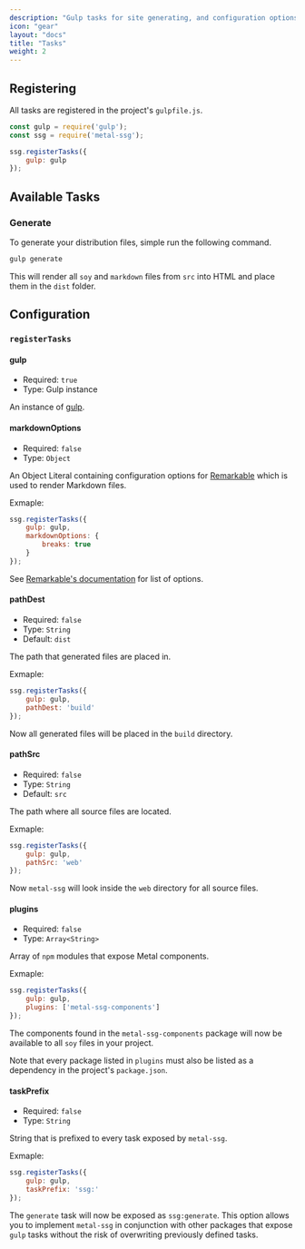 ```yaml
---
description: "Gulp tasks for site generating, and configuration options."
icon: "gear"
layout: "docs"
title: "Tasks"
weight: 2
---
```


<article id="registering">

## Registering

All tasks are registered in the project's `gulpfile.js`.

```js
const gulp = require('gulp');
const ssg = require('metal-ssg');

ssg.registerTasks({
	gulp: gulp
});
```

</article>

<article id="tasks">

## Available Tasks

### Generate

To generate your distribution files, simple run the following command.

```bash
gulp generate
```

This will render all `soy` and `markdown` files from `src` into HTML and place
them in the `dist` folder.

</article>

<article id="configuration">

## Configuration

### `registerTasks`

#### gulp

- Required: `true`
- Type: Gulp instance

An instance of [gulp](http://gulpjs.com/).

#### markdownOptions

- Required: `false`
- Type: `Object`

An Object Literal containing configuration options
for [Remarkable](https://github.com/jonschlinkert/remarkable) which is
used to render Markdown files.

Exmaple:

```js
ssg.registerTasks({
	gulp: gulp,
	markdownOptions: {
		breaks: true
	}
});
```

See [Remarkable's documentation](https://github.com/jonschlinkert/remarkable#options) for
list of options.

#### pathDest

- Required: `false`
- Type: `String`
- Default: `dist`

The path that generated files are placed in.

Exmaple:

```js
ssg.registerTasks({
	gulp: gulp,
	pathDest: 'build'
});
```

Now all generated files will be placed in the `build` directory.

#### pathSrc

- Required: `false`
- Type: `String`
- Default: `src`

The path where all source files are located.

Exmaple:

```js
ssg.registerTasks({
	gulp: gulp,
	pathSrc: 'web'
});
```

Now `metal-ssg` will look inside the `web` directory for all source files.

#### plugins

- Required: `false`
- Type: `Array<String>`

Array of `npm` modules that expose Metal components.

Exmaple:

```js
ssg.registerTasks({
	gulp: gulp,
	plugins: ['metal-ssg-components']
});
```

The components found in the `metal-ssg-components` package will now be available
to all `soy` files in your project.

Note that every package listed in `plugins` must also be listed as a dependency
in the project's `package.json`.

#### taskPrefix

- Required: `false`
- Type: `String`

String that is prefixed to every task exposed by `metal-ssg`.

Exmaple:

```js
ssg.registerTasks({
	gulp: gulp,
	taskPrefix: 'ssg:'
});
```

The `generate` task will now be exposed as `ssg:generate`. This option allows
you to implement `metal-ssg` in conjunction with other packages that
expose `gulp` tasks without the risk of overwriting previously defined tasks.

</article>

